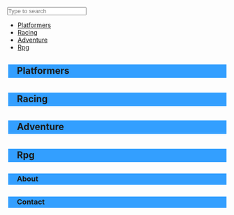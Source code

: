 <DOCTYPE html>
<html lang="en" dir="ltr">
  <head>
    <meta charset="utf-8">
    <link rel="stylesheet" type="text/css" href="style.css">
    <style>
    * {
        margin: 0;
        padding: 0;
        color:;
        }
      
ul {
   list-style-type: none;
   overflow: hidden;
   width: 540px;
   margin: 0px auto;
}
      
li { 
  width: 120px;
  height: 40px;
  margin: 0px 4px;
  border: 2px solid #000;
  border-radius: 5px;
  float: left;
  }
          
a {
  display: block;
  width: 120px;
  height: 40px;
  line-height: 40px;
  text-decoration: none;
  text-align: center;
    </style>
  </head>
  <body style = "background: url(https://cdn4.vectorstock.com/i/1000x1000/44/13/funny-cartoon-whale-jumps-out-of-the-water-vector-13784413.jpg); background-size: 100%;">  
    <div class="search-box">
      <input class="search-txt" type="text" name=""  placeholder="Type to search">
  		<a class="search-btn" href='#'>
    <i class="fas fa-search"></i>  
  		</a>
      </div>                        
        <ul>
         <li><a href="#platformers">Platformers</a></li>
         <li><a href="#racing">Racing</a></li>
         <li><a href="#adventure">Adventure</a></li>
         <li><a href="#rpg">Rpg</a></li>
       </ul>  
         <h2><p style='padding: 2px 6px 4px 20px; background-color: #339FFF; border: #FFFFFF 2px solid'>Platformers</p></h2>
         <h2><p style='padding: 2px 6px 4px 20px; background-color: #339FFF; border: #FFFFFF 2px solid'>Racing</p></h2>
         <h2><p style='padding: 2px 6px 4px 20px; background-color: #339FFF; border: #FFFFFF 2px solid'>Adventure</p></h2>
         <h2><p style='padding: 2px 6px 4px 20px; background-color: #339FFF; border: #FFFFFF 2px solid'>Rpg</p></h2>
         <h3><p style='padding: 2px 6px 4px 20px; background-color: #339FFF; border: #FFFFFF 2px solid'>About</p></h3> 
         <h3><p style='padding: 2px 6px 4px 20px; background-color: #339FFF; border: #FFFFFF 2px solid'>Contact</p></h3>                
  </body>
</html>
